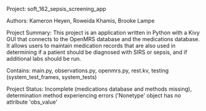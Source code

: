 Project: soft_162_sepsis_screening_app

Authors: Kameron Heyen, Roweida Khamis, Brooke Lampe

Project Summary:  This project is an application written in Python with a Kivy GUI
that connects to the OpenMRS database and the medications database.
It allows users to maintain medication records that are also used in determining
if a patient should be diagnosed with SIRS or sepsis, and if additional labs
should be run.

Contains:  main.py, observations.py, openmrs.py, rest.kv, testing (system_test_frames, system_tests)

Project Status:  Incomplete (medications database and methods missing), determination method experiencing errors
('Nonetype' object has no attribute 'obs_value'
